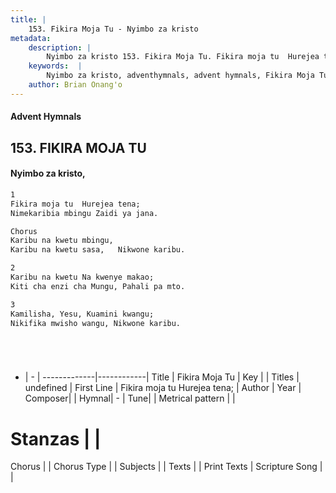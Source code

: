 ```yaml
---
title: |
    153. Fikira Moja Tu - Nyimbo za kristo
metadata:
    description: |
        Nyimbo za kristo 153. Fikira Moja Tu. Fikira moja tu  Hurejea tena;  Nimekaribia mbingu Zaidi ya jana.  Chorus Karibu na kwetu mbingu,  Karibu na kwetu sasa,   Nikwone karibu.  
    keywords:  |
        Nyimbo za kristo, adventhymnals, advent hymnals, Fikira Moja Tu, Fikira moja tu  Hurejea tena; . 
    author: Brian Onang'o
---
```


#### Advent Hymnals
## 153. FIKIRA MOJA TU
####  Nyimbo za kristo,

```txt
1
Fikira moja tu  Hurejea tena; 
Nimekaribia mbingu Zaidi ya jana.

Chorus
Karibu na kwetu mbingu, 
Karibu na kwetu sasa,   Nikwone karibu.

2
Karibu na kwetu Na kwenye makao; 
Kiti cha enzi cha Mungu, Pahali pa mto.

3
Kamilisha, Yesu, Kuamini kwangu; 
Nikifika mwisho wangu, Nikwone karibu.






```

- |   -  |
-------------|------------|
Title | Fikira Moja Tu |
Key |  |
Titles | undefined |
First Line | Fikira moja tu  Hurejea tena;  |
Author | 
Year | 
Composer| |
Hymnal|  - |
Tune|  |
Metrical pattern | |
# Stanzas |  |
Chorus |  |
Chorus Type |  |
Subjects | |
Texts |  |
Print Texts | 
Scripture Song |  |
    
